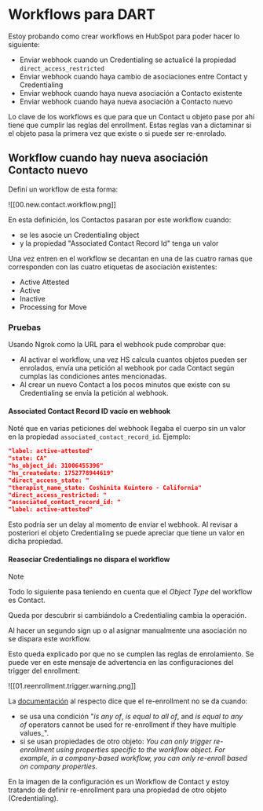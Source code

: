 # Workflows para DART

Estoy probando como crear workflows en HubSpot para poder hacer lo siguiente:

- Enviar webhook cuando un Credentialing se actualicé la propiedad `direct_access_restricted`  
- Enviar webhook cuando haya cambio de asociaciones entre Contact y Credentialing
- Enviar webhook cuando haya nueva asociación a Contacto existente
- Enviar webhook cuando haya nueva asociación a Contacto nuevo

Lo clave de los workflows es que para que un Contact u objeto pase por ahí tiene que cumplir las reglas del enrollment. Estas reglas van a dictaminar si el objeto pasa la primera vez que existe o si puede ser re-enrolado.

## Workflow cuando hay nueva asociación Contacto nuevo

Definí un workflow de esta forma:

![[00.new.contact.workflow.png]]

En esta definición, los Contactos pasaran por este workflow cuando:

- se les asocie un Credentialing object
- y la propiedad "Associated Contact Record Id" tenga un valor

Una vez entren en el workflow se decantan en una de las cuatro ramas que corresponden con las cuatro etiquetas de asociación existentes:

- Active Attested
- Active
- Inactive
- Processing for Move

### Pruebas

Usando Ngrok como la URL para el webhook pude comprobar que:

- Al activar el workflow, una vez HS calcula cuantos objetos pueden ser enrolados, envía una petición al webhook por cada Contact según cumplas las condiciones antes mencionadas.
- Al crear un nuevo Contact a los pocos minutos que existe con su Credentialing se envía la petición al webhook.

#### Associated Contact Record ID vacío en webhook

Noté que en varias peticiones del webhook llegaba el cuerpo sin un valor en la propiedad `associated_contact_record_id`. Ejemplo:

```json
"label: active-attested"
"state: CA"
"hs_object_id: 31006455396"
"hs_createdate: 1752778944619"
"direct_access_state: "
"therapist_name_state: Coshinita Kuintero - California"
"direct_access_restricted: "
"associated_contact_record_id: "
"label: active-attested"
```

Esto podría ser un delay al momento de enviar el webhook. Al revisar a posteriori el objeto Credentialing se puede apreciar que tiene un valor en dicha propiedad.

#### Reasociar Credentialings no dispara el workflow

> [!Note]
> Todo lo siguiente pasa teniendo en cuenta que el _Object Type_ del workflow es Contact.
>
> Queda por descubrir si cambiándolo a Credentialing cambia la operación.

Al hacer un segundo sign up o al asignar manualmente una asociación no se dispara este workflow.

Esto queda explicado por que no se cumplen las reglas de enrolamiento. Se puede ver en este mensaje de advertencia en las configuraciones del trigger del enrollment:

![[01.reenrollment.trigger.warning.png]]

La [documentación](https://knowledge.hubspot.com/workflows/add-re-enrollment-triggers-to-a-workflow#contact-based-workflows) al respecto dice que el re-enrollment no se da cuando:

- se usa una condición "_is any of_, _is equal to all of_, and _is equal to any of_ operators cannot be used for re-enrollment if they have multiple values_".
- si se usan propiedades de otro objeto: _You can only trigger re-enrollment using properties specific to the workflow object. For example, in a company-based workflow, you can only re-enroll based on company properties._

En la imagen de la configuración es un Workflow de Contact y estoy tratando de definir re-enrollment para una propiedad de otro objeto (Credentialing).